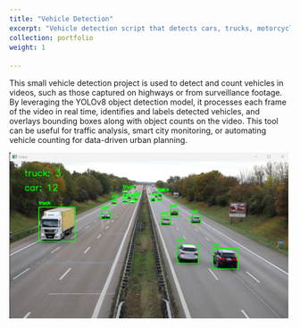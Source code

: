 ```yaml
---
title: "Vehicle Detection"
excerpt: "Vehicle detection script that detects cars, trucks, motorcycles, and any detected object in a given clip, providing bounding boxes and counts. <br/><img src='/images/highway.png' width='400'>"
collection: portfolio
weight: 1

---
```


This small vehicle detection project is used to detect and count vehicles in videos, such as those captured on highways or from surveillance footage. By leveraging the YOLOv8 object detection model, it processes each frame of the video in real time, identifies and labels detected vehicles, and overlays bounding boxes along with object counts on the video. This tool can be useful for traffic analysis, smart city monitoring, or automating vehicle counting for data-driven urban planning.


<img src="/images/highway.png" alt="Highway" width="500">
